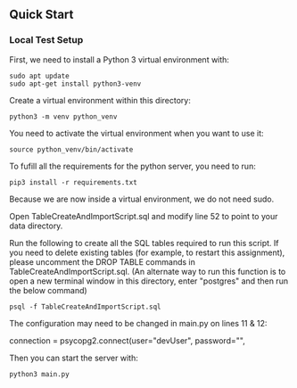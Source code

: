 ## Quick Start

### Local Test Setup

First, we need to install a Python 3 virtual environment with:

```
sudo apt update
sudo apt-get install python3-venv
```

Create a virtual environment within this directory:

```
python3 -m venv python_venv
```

You need to activate the virtual environment when you want to use it:

```
source python_venv/bin/activate
```

To fufill all the requirements for the python server, you need to run:

```
pip3 install -r requirements.txt
```

Because we are now inside a virtual environment, we do not need sudo.

Open TableCreateAndImportScript.sql and modify line 52 to point to your data directory.

Run the following to create all the SQL tables required to run this script.
If you need to delete existing tables (for example, to restart this assignment), please uncomment the DROP TABLE commands in TableCreateAndImportScript.sql.
(An alternate way to run this function is to open a new terminal window in this directory, enter "postgres" and then run the below command)

```
psql -f TableCreateAndImportScript.sql
```
The configuration may need to be changed in main.py on lines 11 & 12:

connection = psycopg2.connect(user="devUser",
password="",

Then you can start the server with:

```
python3 main.py
```
